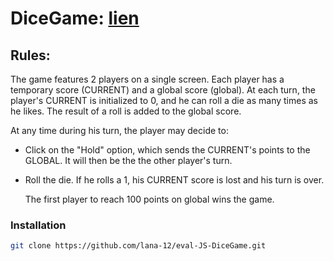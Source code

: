 # DiceGame: [lien](https://lana-12.github.io/eval-JS-DiceGame/) 

## Rules:
  The game features 2 players on a single screen. 
    Each player has a temporary score (CURRENT) and a global score (global).
    At each turn, the player's CURRENT is initialized to 0, and he can roll a die as many times as he likes. The result of a roll is added to the global score. 
    
  At any time during his turn, the player may decide to:
- Click on the "Hold" option, which sends the CURRENT's points to the GLOBAL. It will then be the
          the other player's turn.
- Roll the die. If he rolls a 1, his CURRENT score is lost and his turn is over.

  The first player to reach 100 points on global wins the game.


### Installation

``` bash
git clone https://github.com/lana-12/eval-JS-DiceGame.git

```


